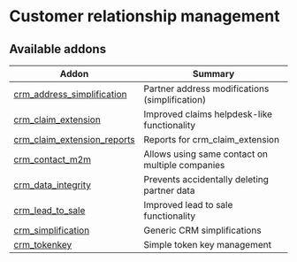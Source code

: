 Customer relationship management
================================

[//]: # (addons)

Available addons
----------------
**Addon** | **Summary**
--- | ---
[crm_address_simplification](crm_address_simplification/) | Partner address modifications (simplification)
[crm_claim_extension](crm_claim_extension/) | Improved claims helpdesk-like functionality
[crm_claim_extension_reports](crm_claim_extension_reports/) | Reports for crm_claim_extension
[crm_contact_m2m](crm_contact_m2m/) | Allows using same contact on multiple companies
[crm_data_integrity](crm_data_integrity/) | Prevents accidentally deleting partner data
[crm_lead_to_sale](crm_lead_to_sale/) | Improved lead to sale functionality
[crm_simplification](crm_simplification/) | Generic CRM simplifications
[crm_tokenkey](crm_tokenkey/) | Simple token key management